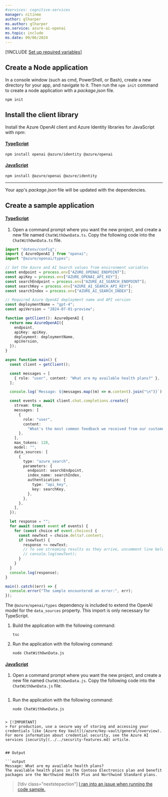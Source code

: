 ```yaml
---
#services: cognitive-services
manager: nitinme
author: glharper
ms.author: glharper
ms.service: azure-ai-openai
ms.topic: include
ms.date: 09/06/2024
---
```


[!INCLUDE [Set up required variables](./use-your-data-common-variables.md)]


## Create a Node application

In a console window (such as cmd, PowerShell, or Bash), create a new directory for your app, and navigate to it. Then run the `npm init` command to create a node application with a _package.json_ file.

```console
npm init
```

## Install the client library

Install the Azure OpenAI client and Azure Identity libraries for JavaScript with npm:

#### [TypeScript](#tab/typescript)

```console
npm install openai @azure/identity @azure/openai 
```

#### [JavaScript](#tab/javascript)

```console
npm install @azure/openai @azure/identity
```

---

Your app's _package.json_ file will be updated with the dependencies.

## Create a sample application

#### [TypeScript](#tab/typescript)

1. Open a command prompt where you want the new project, and create a new file named `ChatWithOwnData.ts`. Copy the following code into the `ChatWithOwnData.ts` file.

```typescript
import "dotenv/config";
import { AzureOpenAI } from "openai";
import "@azure/openai/types";

// Set the Azure and AI Search values from environment variables
const endpoint = process.env["AZURE_OPENAI_ENDPOINT"];
const apiKey = process.env["AZURE_OPENAI_API_KEY"];
const searchEndpoint = process.env["AZURE_AI_SEARCH_ENDPOINT"];
const searchKey = process.env["AZURE_AI_SEARCH_API_KEY"];
const searchIndex = process.env["AZURE_AI_SEARCH_INDEX"];

// Required Azure OpenAI deployment name and API version
const deploymentName = "gpt-4";
const apiVersion = "2024-07-01-preview";

function getClient(): AzureOpenAI {
  return new AzureOpenAI({
    endpoint,
    apiKey: apiKey,
    deployment: deploymentName,
    apiVersion,
  });
}

async function main() {
  const client = getClient();

  const messages = [
    { role: "user", content: "What are my available health plans?" },
  ];

  console.log(`Message: ${messages.map((m) => m.content).join("\n")}`);

  const events = await client.chat.completions.create({
    stream: true,
    messages: [
      {
        role: "user",
        content:
          "What's the most common feedback we received from our customers about the product?",
      },
    ],
    max_tokens: 128,
    model: "",
    data_sources: [
      {
        type: "azure_search",
        parameters: {
          endpoint: searchEndpoint,
          index_name: searchIndex,
          authentication: {
            type: "api_key",
            key: searchKey,
          },
        },
      },
    ],
  });

  let response = "";
  for await (const event of events) {
    for (const choice of event.choices) {
      const newText = choice.delta?.content;
      if (newText) {
        response += newText;
        // To see streaming results as they arrive, uncomment line below
        // console.log(newText);
      }
    }
  }
  console.log(response);
}

main().catch((err) => {
  console.error("The sample encountered an error:", err);
});
```

The `@azure/openai/types` dependency is included to extend the OpenAI model for the `data_sources` property. This import is only necessary for TypeScript.

1. Build the application with the following command:

    ```console
    tsc
    ```

1. Run the application with the following command:

    ```console
    node ChatWithOwnData.js
    ```

#### [JavaScript](#tab/javascript)

1. Open a command prompt where you want the new project, and create a new file named `ChatWithOwnData.js`. Copy the following code into the `ChatWithOwnData.js` file.

```javascript
```

1. Run the application with the following command:

    ```console
    node ChatWithOwnData.js
    ```

```

> [!IMPORTANT]
> For production, use a secure way of storing and accessing your credentials like [Azure Key Vault](/azure/key-vault/general/overview). For more information about credential security, see the Azure AI services [security](../../security-features.md) article.


## Output

```output
Message: What are my available health plans?
The available health plans in the Contoso Electronics plan and benefit packages are the Northwind Health Plus and Northwind Standard plans.

```

> [!div class="nextstepaction"]
> [I ran into an issue when running the code sample.](https://microsoft.qualtrics.com/jfe/form/SV_0Cl5zkG3CnDjq6O?PLanguage=JAVASCRIPT&Pillar=AOAI&Product=ownData&Page=quickstart&Section=Create-application)
